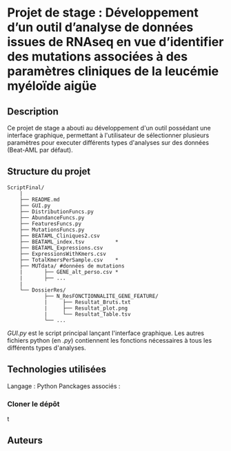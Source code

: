 # Projet de stage : Développement d’un outil d’analyse de données issues de RNAseq en vue d’identifier des mutations associées à des paramètres cliniques de la leucémie myéloïde aigüe

## Description

Ce projet de stage a abouti au développement d'un outil possédant une interface graphique, permettant à l'utilisateur de sélectionner plusieurs paramètres pour executer différents types d'analyses sur des données (Beat-AML par défaut). 


## Structure du projet

    ScriptFinal/
        |
        ├── README.md
        ├── GUI.py
        ├── DistributionFuncs.py
        ├── AbundanceFuncs.py
        ├── FeaturesFuncs.py
        ├── MutationsFuncs.py 
        ├── BEATAML_Cliniques2.csv
        ├── BEATAML_index.tsv          *
        ├── BEATAML_Expressions.csv
        ├── ExpressionsWithKmers.csv
        ├── TotalKmersPerSample.csv    *
        ├── MUTdata/ #données de mutations 
        |       ├── GENE_alt_perso.csv *
        |       ├── ...
        |
        └── DossierRes/
                ├── N_ResFONCTIONNALITE_GENE_FEATURE/
                |     ├── Resultat_Bruts.txt
                |     ├── Resultat_plot.png
                |     └── Resultat_Table.tsv
                └── ...

*GUI.py* est le script principal lançant l'interface graphique. Les autres fichiers python (en *.py*) contiennent les fonctions nécessaires à tous les différents types d'analyses. 

## Technologies utilisées

Langage : Python
Panckages associés : 


### Cloner le dépôt

t


## Auteurs